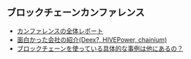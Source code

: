 ##   ブロックチェーンカンファレンス

* [カンファレンスの全体レポート](Report.md)
* [面白かった会社の紹介(Deex?, HIVEPower, chainium)](Case.md)
* [ブロックチェーンを使っている具体的な事例は他にあるの？](Companies.md)
